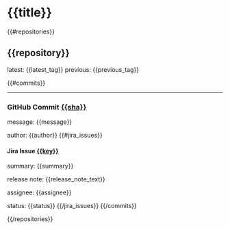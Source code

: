 # {{title}}

{{#repositories}}
## {{repository}} 
latest: {{latest_tag}} previous: {{previous_tag}}

{{#commits}}
***
### GitHub Commit [{{sha}}](https://github.com/{{owner}}/{{repository}}/commit/{{sha}})
message: {{message}}

author: {{author}}
{{#jira_issues}}
#### Jira Issue [{{key}}](https://{{owner}}.atlassian.net/browse/{{key}})
summary: {{summary}}

release note: {{release_note_text}}

assignee: {{assignee}}

status: {{status}}
{{/jira_issues}}
{{/commits}}

{{/repositories}}